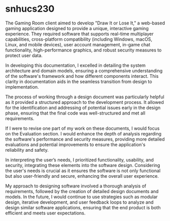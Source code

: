 # snhucs230

The Gaming Room client aimed to develop "Draw It or Lose It," a web-based gaming application designed to provide a unique, interactive gaming experience. They required software that supports real-time multiplayer capabilities, cross-platform compatibility (including Windows, macOS, Linux, and mobile devices), user account management, in-game chat functionality, high-performance graphics, and robust security measures to protect user data.

In developing this documentation, I excelled in detailing the system architecture and domain models, ensuring a comprehensive understanding of the software's framework and how different components interact. This clarity in documentation aids in the seamless transition from design to implementation.

The process of working through a design document was particularly helpful as it provided a structured approach to the development process. It allowed for the identification and addressing of potential issues early in the design phase, ensuring that the final code was well-structured and met all requirements.

If I were to revise one part of my work on these documents, I would focus on the Evaluation section. I would enhance the depth of analysis regarding the software's performance and security measures, providing more detailed evaluations and potential improvements to ensure the application's reliability and safety.

In interpreting the user’s needs, I prioritized functionality, usability, and security, integrating these elements into the software design. Considering the user's needs is crucial as it ensures the software is not only functional but also user-friendly and secure, enhancing the overall user experience.

My approach to designing software involved a thorough analysis of requirements, followed by the creation of detailed design documents and models. In the future, I would continue to use strategies such as modular design, iterative development, and user feedback loops to analyze and design similar software applications, ensuring that the end product is both efficient and meets user expectations.
